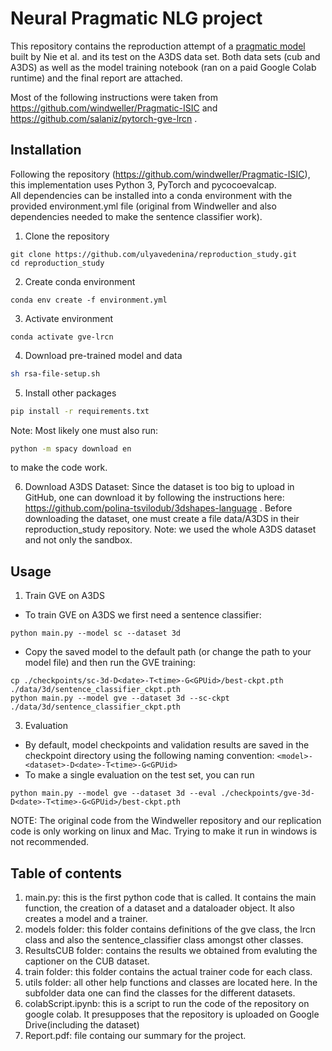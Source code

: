 # Neural Pragmatic NLG project

This repository contains the reproduction attempt of a [pragmatic model](https://arxiv.org/abs/2004.14451) built by Nie et al. and its test on the A3DS data set. Both data sets (cub and A3DS) as well as the model training notebook (ran on a paid Google Colab runtime) and the final report are attached.

Most of the following instructions were taken from https://github.com/windweller/Pragmatic-ISIC and https://github.com/salaniz/pytorch-gve-lrcn .

## Installation
Following the repository (https://github.com/windweller/Pragmatic-ISIC), this implementation uses Python 3, PyTorch and pycocoevalcap.  
All dependencies can be installed into a conda environment with the provided environment.yml file (original from Windweller and also dependencies needed to make the sentence classifier work).

1. Clone the repository
```shell
git clone https://github.com/ulyavedenina/reproduction_study.git
cd reproduction_study
```
2. Create conda environment
```shell
conda env create -f environment.yml
```
3. Activate environment
```shell
conda activate gve-lrcn
```

4. Download pre-trained model and data
```bash
sh rsa-file-setup.sh 
```

5. Install other packages

```bash
pip install -r requirements.txt
```
Note: Most likely one must also run: 
```bash
python -m spacy download en
``` 
to make the code work.

6. Download A3DS Dataset: Since the dataset is too big to upload in GitHub, one can download it by following the instructions here: 
https://github.com/polina-tsvilodub/3dshapes-language . Before downloading the dataset, one must create a file data/A3DS in their reproduction_study repository. Note: we used the whole A3DS dataset and not only the sandbox.

## Usage
1. Train GVE on A3DS
* To train GVE on A3DS we first need a sentence classifier:
```
python main.py --model sc --dataset 3d
```
* Copy the saved model to the default path (or change the path to your model file) and then run the GVE training:
```
cp ./checkpoints/sc-3d-D<date>-T<time>-G<GPUid>/best-ckpt.pth ./data/3d/sentence_classifier_ckpt.pth
python main.py --model gve --dataset 3d --sc-ckpt ./data/3d/sentence_classifier_ckpt.pth
```

3. Evaluation
* By default, model checkpoints and validation results are saved in the checkpoint directory using the following naming convention: `<model>-<dataset>-D<date>-T<time>-G<GPUid>`
* To make a single evaluation on the test set, you can run
```
python main.py --model gve --dataset 3d --eval ./checkpoints/gve-3d-D<date>-T<time>-G<GPUid>/best-ckpt.pth
```

NOTE: The original code from the Windweller repository and our replication code is only working on linux and Mac. Trying to make it run in windows is not recommended.

## Table of contents

1. main.py: this is the first python code that is called. It contains the main function, the creation of a dataset and a dataloader object. It also creates a model and a trainer. 
2. models folder: this folder contains definitions of the gve class, the lrcn class and also the sentence_classifier class amongst other classes.
3. ResultsCUB folder: contains the results we obtained from evaluting the captioner on the CUB dataset.
4. train folder: this folder contains the actual trainer code for each class. 
5. utils folder: all other help functions and classes are located here. In the subfolder data one can find the classes for the different datasets.
6. colabScript.ipynb: this is a script to run the code of the repository on google colab. It presupposes that the repository is uploaded on Google Drive(including the dataset)
7. Report.pdf: file containg our summary for the project.
